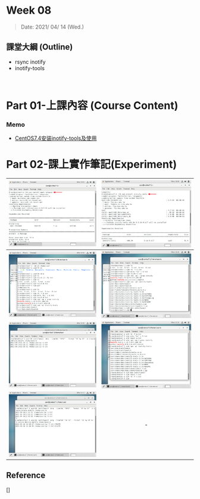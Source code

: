 # Week 08

> Date: 2021/ 04/ 14 (Wed.)

## 課堂大綱 (Outline)
* rsync inotify
* inotify-tools
<br>


# Part 01-上課內容 (Course Content)
### Memo
* [CentOS7.4安装inotify-tools及使用](https://blog.csdn.net/zz_aiytag/article/details/107826135)

# Part 02-課上實作筆記(Experiment)
| ![1](img/Week08-0414/Image1.png) | ![2](img/Week08-0414/Image2.png) |
|:---:|:---:|
| ![3](img/Week08-0414/Image3.png) | ![4](img/Week08-0414/Image4.png) |
| ![5](img/Week08-0414/Image5.png) | ![6](img/Week08-0414/Image6.png) |
| ![7](img/Week08-0414/Image7.png) | - |

## Reference
[] []()
